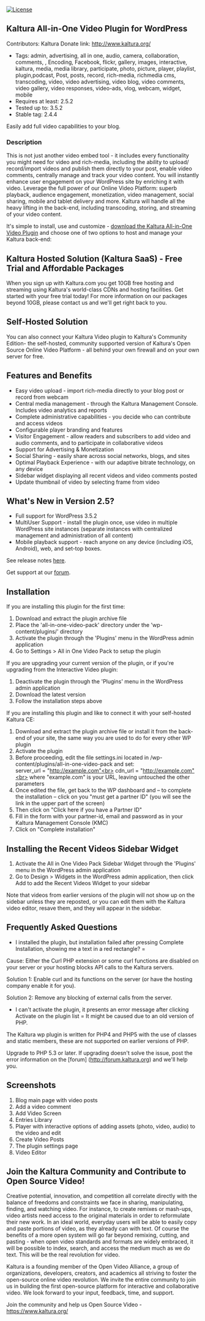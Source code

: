 [![License](https://img.shields.io/badge/license-AGPLv3-blue.svg)](http://www.gnu.org/licenses/agpl-3.0.html)

## Kaltura All-in-One Video Plugin for WordPress
Contributors: Kaltura
Donate link: http://www.kaltura.org/
* Tags: admin, advertising, all in one,  audio, camera,  collaboration, comments, , Encoding, Facebook, flickr, gallery, images, interactive, kaltura, media, media library, participate, photo, picture, player, playlist, plugin,podcast, Post, posts, record, rich-media, richmedia cms, transcoding, video, video advertising, video blog, video comments, video gallery, video responses, video-ads, vlog, webcam, widget, mobile
* Requires at least: 2.5.2
* Tested up to: 3.5.2
* Stable tag: 2.4.4

Easily add full video capabilities to your blog.

### Description

This is not just another video embed tool - it includes every functionality you might need for video and rich-media, including the ability to upload/ record/import videos and publish them directly to your post, enable video comments, centrally manage and track your video content. 
You will instantly enhance user engagement on your WordPress site by enriching it with video. Leverage the full power of our Online Video Platform: superb playback, audience engagement, monetization, video management, social sharing, mobile and tablet delivery and more. Kaltura will handle all the heavy lifting in the back-end, including transcoding, storing, and streaming of your video content.

It's simple to install, use and customize -  [download the Kaltura All-in-One Video Plugin](http://downloads.wordpress.org/plugin/all-in-one-video-pack.2.5.zip) and choose one of two options to host and manage your Kaltura back-end:

**Kaltura Hosted Solution (Kaltura SaaS) - Free Trial and Affordable Packages**
-------------
When you sign up with Kaltura.com you get 10GB free hosting and streaming using Kaltura's world-class CDNs and hosting facilities. Get started with your free trial today! For more information on our packages beyond 10GB, please contact us and we'll get right back to you. 

**Self-Hosted Solution**
-------------
You can also connect your Kaltura Video plugin to Kaltura's Community Edition- the self-hosted, community supported version of Kaltura's Open Source Online Video Platform - all behind your own firewall and on your own server for free.

**Features and Benefits**
-------------
* Easy video upload - import rich-media directly to your blog post or record from webcam
* Central media management - through the Kaltura Management Console. Includes video analytics and reports
* Complete administrative capabilities - you decide who can contribute and access videos
* Configurable player branding and features
* Visitor Engagement - allow readers and subscribers to add video and audio comments, and to participate in collaborative videos
* Support for Advertising & Monetization
* Social Sharing - easily share across social networks, blogs, and sites 
* Optimal Playback Experience - with our adaptive bitrate technology, on any device
* Sidebar widget displaying all recent videos and video comments posted
* Update thumbnail of video by selecting frame from video

**What's New in Version 2.5?**
-------------
* Full support for WordPress 3.5.2
* MultiUser Support - install the plugin once, use video in multiple WordPress site instances (separate instances with centralized management and administration of all content)
* Mobile playback support - reach anyone on any device (including iOS, Android), web, and set-top boxes.

See release notes [here](http://knowledge.kaltura.com/node/905).

Get support at our [forum](https://forum.kaltura.org).

## Installation 

If you are installing this plugin for the first time:

1. Download and extract the plugin archive file
2. Place the 'all-in-one-video-pack' directory under the 'wp-content/plugins/' directory
3. Activate the plugin through the 'Plugins' menu in the WordPress admin application
4. Go to Settings > All in One Video Pack to setup the plugin

If you are upgrading your current version of the plugin, or if you're upgrading from the Interactive Video plugin: 

1. Deactivate the plugin through the 'Plugins' menu in the WordPress admin application
2. Download the latest version
3. Follow the installation steps above

If you are installing this plugin and like to connect it with your self-hosted Kaltura CE:

1. Download and extract the plugin archive file or install it from the back-end of your site, the same way you are used to do for every other WP plugin
2. Activate the plugin
3. Before proceeding, edit the file settings.ini located in /wp-content/plugins/all-in-one-video-pack and set:<br>
    server_url = "http://example.com"<br>
    cdn_url = "http://example.com"<br>
 where "example.com" is your URL, leaving untouched the other parameters 
4. Once edited the file, get back to the WP dashboard and – to complete the installation – click on you "must get a partner ID" (you will see the link in the upper part of the screen)
5. Then click on "Click here if you have a Partner ID"
6. Fill in the form with your partner-id, email and password as in your Kaltura Management Console (KMC)
7. Click on "Complete installation"

## Installing the Recent Videos Sidebar Widget

1. Activate the All in One Video Pack Sidebar Widget through the 'Plugins' menu in the WordPress admin application
2. Go to Design > Widgets in the WordPress admin application, then click Add to add the Recent Videos Widget to your sidebar 

Note that videos from earlier versions of the plugin will not show up on the sidebar unless they are reposted, or you can edit them with the Kaltura video editor, resave them, and they will appear in the sidebar.

## Frequently Asked Questions 

* I installed the plugin, but installation failed after pressing Complete Installation, showing me a text in a red rectangle? =

Cause: Either the Curl PHP extension or some curl functions are disabled on your server or your hosting blocks API calls to the Kaltura servers.

Solution 1: Enable curl and its functions on the server (or have the hosting company enable it for you).

Solution 2: Remove any blocking of external calls from the server.

* I can't activate the plugin, it presents an error message after clicking Activate on the plugin list =
It might be caused due to an old version of PHP.

The Kaltura wp plugin is written for PHP4 and PHP5 with the use of classes and static members, these are not supported on earlier versions of PHP.

Upgrade to PHP 5.3 or later. If upgrading doesn't solve the issue, post the error information on the [forum] (http://forum.kaltura.org) and we'll help you.


## Screenshots

1. Blog main page with video posts
2. Add a video comment
3. Add Video Screen
4. Entries Library
5. Player with interactive options of adding assets (photo, video, audio) to the video and edit
6. Create Video Posts
7. The plugin settings page
8. Video Editor

## Join the Kaltura Community and Contribute to Open Source Video!

Creative potential, innovation, and competition all correlate directly with the balance of freedoms and constraints we face in sharing, manipulating, finding, and watching video. For instance, to create remixes or mash-ups, video artists need access to the original materials in order to reformulate their new work. In an ideal world, everyday users will be able to easily copy and paste portions of video, as they already can with text. Of course the benefits of a more open system will go far beyond remixing, cutting, and pasting - when open video standards and formats are widely embraced, it will be possible to index, search, and access the medium much as we do text. This will be the real revolution for video. 

Kaltura is a founding member of the Open Video Alliance, a group of organizations, developers, creators, and academics all striving to foster the open-source online video revolution.  We invite the entire community to join us in building the first open-source platform for interactive and collaborative video. We look forward to your input, feedback, time, and support.

Join the community and help us Open Source Video - https://www.kaltura.org/

